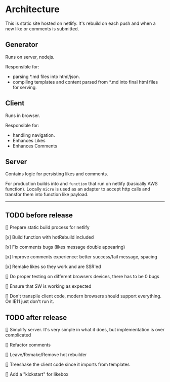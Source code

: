 # Architecture

This is static site hosted on netlify. It's rebuild on each push and when a new like or comments is submitted. 

## Generator
Runs on server, nodejs.

Responsible for:
 - parsing *.md files into html/json.
 - compiling templates and content parsed from *.md into final html files for serving.

## Client
Runs in browser.

Responsible for:
 - handling navigation.
 - Enhances Likes 
 - Enhances Comments

## Server
Contains logic for persisting likes and comments. 

For production builds into and `function` that run on netlify (basically AWS function). Locally `micro` is used as an adapter to accept http calls and transfor them into function like payload.


_______________________

## TODO before release

[] Prepare static build process for netlify

[x] Build function with hotRebuild included

[x] Fix comments bugs (likes message double appearing)

[x] Improve comments experience: better success/fail message, spacing

[x] Remake likes so they work and are SSR'ed

[] Do proper testing on different browsers devices, there has to be 0 bugs

[] Ensure that SW is working as expected

[] Don't transpile client code, modern browsers should support everything. On IE11 just don't run it. 

## TODO after release

[] Simplify server. It's very simple in what it does, but implementation is over complicated

[] Refactor comments

[] Leave/Remake/Remove hot rebuilder

[] Treeshake the client code since it imports from templates

[] Add a "kickstart" for likebox
